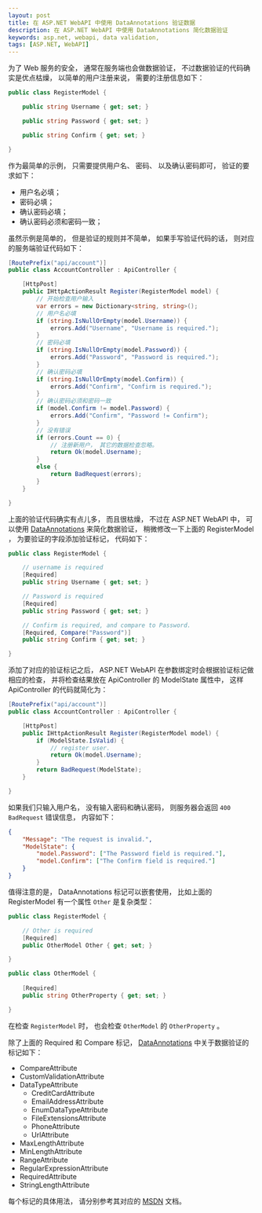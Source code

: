 ```yaml
---
layout: post
title: 在 ASP.NET WebAPI 中使用 DataAnnotations 验证数据
description: 在 ASP.NET WebAPI 中使用 DataAnnotations 简化数据验证
keywords: asp.net, webapi, data validation, 
tags: [ASP.NET, WebAPI]
---
```


为了 Web 服务的安全， 通常在服务端也会做数据验证， 不过数据验证的代码确实是优点枯燥， 以简单的用户注册来说， 需要的注册信息如下：

```c#
public class RegisterModel {

    public string Username { get; set; }

    public string Password { get; set; }

    public string Confirm { get; set; }

}
```

作为最简单的示例， 只需要提供用户名、 密码、 以及确认密码即可， 验证的要求如下：

- 用户名必填；
- 密码必填；
- 确认密码必填；
- 确认密码必须和密码一致；

虽然示例是简单的， 但是验证的规则并不简单， 如果手写验证代码的话， 则对应的服务端验证代码如下：

```c#
[RoutePrefix("api/account")]
public class AccountController : ApiController {

    [HttpPost]
    public IHttpActionResult Register(RegisterModel model) {
        // 开始检查用户输入
        var errors = new Dictionary<string, string>();
        // 用户名必填
        if (string.IsNullOrEmpty(model.Username)) {
            errors.Add("Username", "Username is required.");
        }
        // 密码必填
        if (string.IsNullOrEmpty(model.Password)) {
            errors.Add("Password", "Password is required.");
        }
        // 确认密码必填
        if (string.IsNullOrEmpty(model.Confirm)) {
            errors.Add("Confirm", "Confirm is required.");
        }
        // 确认密码必须和密码一致
        if (model.Confirm != model.Password) {
            errors.Add("Confirm", "Password != Confirm");
        }
        // 没有错误
        if (errors.Count == 0) {
            // 注册新用户， 其它的数据检查忽略。
            return Ok(model.Username);
        }
        else {
            return BadRequest(errors);
        }
    }

}
```

上面的验证代码确实有点儿多， 而且很枯燥， 不过在 ASP.NET WebAPI 中， 可以使用 [DataAnnotations][1] 来简化数据验证， 稍微修改一下上面的 RegisterModel ， 为要验证的字段添加验证标记， 代码如下： 

```c#
public class RegisterModel {

    // username is required
    [Required]
    public string Username { get; set; }

    // Password is required
    [Required]
    public string Password { get; set; }

    // Confirm is required, and compare to Password.
    [Required, Compare("Password")]
    public string Confirm { get; set; }

}
```

添加了对应的验证标记之后， ASP.NET WebAPI 在参数绑定时会根据验证标记做相应的检查， 并将检查结果放在 ApiController 的 ModelState 属性中， 这样 ApiController 的代码就简化为：


```c#
[RoutePrefix("api/account")]
public class AccountController : ApiController {

    [HttpPost]
    public IHttpActionResult Register(RegisterModel model) {
        if (ModelState.IsValid) {
            // register user.
            return Ok(model.Username);
        }
        return BadRequest(ModelState);
    }

}
```

如果我们只输入用户名， 没有输入密码和确认密码， 则服务器会返回 `400 BadRequest` 错误信息， 内容如下：

```json
{
    "Message": "The request is invalid.",
    "ModelState": {
        "model.Password": ["The Password field is required."],
        "model.Confirm": ["The Confirm field is required."]
    }
}
```

值得注意的是， DataAnnotations 标记可以嵌套使用， 比如上面的 RegisterModel 有一个属性 `Other` 是复杂类型：

```c#
public class RegisterModel {

    // Other is required
    [Required]
    public OtherModel Other { get; set; }

}

public class OtherModel {
    
    [Required]
    public string OtherProperty { get; set; }

}
```

在检查 `RegisterModel` 时， 也会检查 `OtherModel` 的 `OtherProperty` 。

除了上面的 Required 和 Compare 标记， [DataAnnotations][1] 中关于数据验证的标记如下：

- CompareAttribute
- CustomValidationAttribute
- DataTypeAttribute
  - CreditCardAttribute
  - EmailAddressAttribute
  - EnumDataTypeAttribute
  - FileExtensionsAttribute
  - PhoneAttribute
  - UrlAttribute
- MaxLengthAttribute
- MinLengthAttribute
- RangeAttribute
- RegularExpressionAttribute
- RequiredAttribute
- StringLengthAttribute

每个标记的具体用法， 请分别参考其对应的 [MSDN][1] 文档。

[1]: https://msdn.microsoft.com/en-us/library/system.componentmodel.dataannotations(v=vs.110).aspx